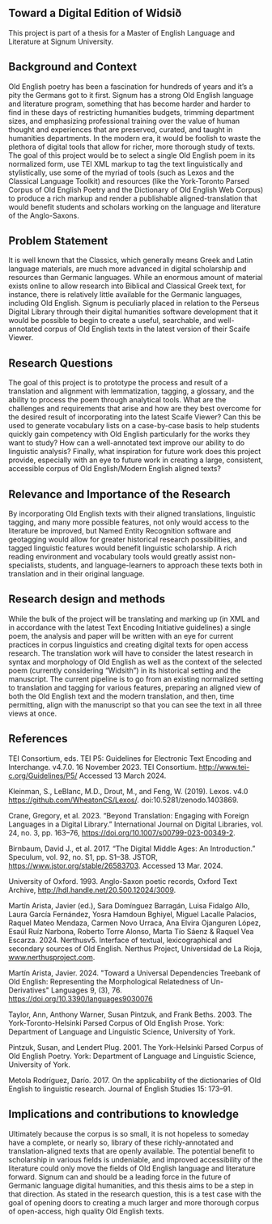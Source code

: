 ## Toward a Digital Edition of Widsið
This project is part of a thesis for a Master of English Language and Literature at Signum University.
## Background and Context
Old English poetry has been a fascination for hundreds of years and it’s a pity the Germans got to it first. Signum has a strong Old English language and literature program, something that has become harder and harder to find in these days of restricting humanities budgets, trimming department sizes, and emphasizing professional training over the value of human thought and experiences that are preserved, curated, and taught in humanities departments. In the modern era, it would be foolish to waste the plethora of digital tools that allow for richer, more thorough study of texts. The goal of this project would be to select a single Old English poem in its normalized form, use TEI XML markup to tag the text linguistically and stylistically, use some of the myriad of tools (such as Lexos and the Classical Language Toolkit) and resources (like the York-Toronto Parsed Corpus of Old English Poetry and the Dictionary of Old English Web Corpus) to produce a rich markup and render a publishable aligned-translation that would benefit students and scholars working on the language and literature of the Anglo-Saxons. 

## Problem Statement
It is well known that the Classics, which generally means Greek and Latin language materials, are much more advanced in digital scholarship and resources than Germanic languages. While an enormous amount of material exists online to allow research into Biblical and Classical Greek text, for instance, there is relatively little available for the Germanic languages, including Old English. Signum is peculiarly placed in relation to the Perseus Digital Library through their digital humanities software development that it would be possible to begin to create a useful, searchable, and well-annotated corpus of Old English texts in the latest version of their Scaife Viewer. 

## Research Questions
The goal of this project is to prototype the process and result of a translation and alignment with lemmatization, tagging, a glossary, and the ability to process the poem through analytical tools. What are the challenges and requirements that arise and how are they best overcome for the desired result of incorporating into the latest Scaife Viewer? Can this be used to generate vocabulary lists on a case-by-case basis to help students quickly gain competency with Old English particularly for the works they want to study? How can a well-annotated text improve our ability to do linguistic analysis? Finally, what inspiration for future work does this project provide, especially with an eye to future work in creating a large, consistent, accessible corpus of Old English/Modern English aligned texts?

## Relevance and Importance of the Research
By incorporating Old English texts with their aligned translations, linguistic tagging, and many more possible features, not only would access to the literature be improved, but Named Entity Recognition software and geotagging would allow for greater historical research possibilities, and tagged linguistic features would benefit linguistic scholarship. A rich reading environment and vocabulary tools would greatly assist non-specialists, students, and language-learners to approach these texts both in translation and in their original language.

## Research design and methods
While the bulk of the project will be translating and marking up (in XML and in accordance with the latest Text Encoding Initiative guidelines) a single poem, the analysis and paper will be written with an eye for current practices in corpus linguistics and creating digital texts for open access research. The translation work will have to consider the latest research in syntax and morphology of Old English as well as the context of the selected poem (currently considering “Widsith”) in its historical setting and the manuscript. The current pipeline is to go from an existing normalized setting to translation and tagging for various features, preparing an aligned view of both the Old English text and the modern translation, and then, time permitting, align with the manuscript so that you can see the text in all three views at once.

## References
TEI Consortium, eds. TEI P5: Guidelines for Electronic Text Encoding and Interchange. v4.7.0. 16 November 2023. TEI Consortium. http://www.tei-c.org/Guidelines/P5/ Accessed 13 March 2024.

Kleinman, S., LeBlanc, M.D., Drout, M., and Feng, W. (2019). Lexos. v4.0 https://github.com/WheatonCS/Lexos/. doi:10.5281/zenodo.1403869.

Crane, Gregory, et al. 2023. “Beyond Translation: Engaging with Foreign Languages in a Digital Library.” International Journal on Digital Libraries, vol. 24, no. 3, pp. 163–76, https://doi.org/10.1007/s00799-023-00349-2.

Birnbaum, David J., et al. 2017. “The Digital Middle Ages: An Introduction.” Speculum, vol. 92, no. S1, pp. S1–38. JSTOR, https://www.jstor.org/stable/26583703. Accessed 13 Mar. 2024.

University of Oxford. 1993. Anglo-Saxon poetic records, Oxford Text Archive, http://hdl.handle.net/20.500.12024/3009.

Martín Arista, Javier (ed.), Sara Domínguez Barragán, Luisa Fidalgo Allo, Laura García Fernández, Yosra Hamdoun Bghiyel, Miguel Lacalle Palacios, Raquel Mateo Mendaza, Carmen Novo Urraca, Ana Elvira Ojanguren López, Esaúl Ruíz Narbona, Roberto Torre Alonso, Marta Tío Sáenz & Raquel Vea Escarza. 2024. Nerthusv5. Interface of textual, lexicographical and secondary sources of Old English. Nerthus Project, Universidad de La Rioja, www.nerthusproject.com. 

Martín Arista, Javier. 2024. "Toward a Universal Dependencies Treebank of Old English: Representing the Morphological Relatedness of Un-Derivatives" Languages 9, (3), 76. https://doi.org/10.3390/languages9030076 

Taylor, Ann, Anthony Warner, Susan Pintzuk, and Frank Beths. 2003. The York-Toronto-Helsinki Parsed Corpus of Old English Prose. York: Department of Language and Linguistic Science, University of York.

Pintzuk, Susan, and Lendert Plug. 2001. The York-Helsinki Parsed Corpus of Old English Poetry. York: Department of Language and Linguistic Science, University of York.

Metola Rodríguez, Darío. 2017. On the applicability of the dictionaries of Old English to linguistic research. Journal of English Studies 15: 173–91.

## Implications and contributions to knowledge
Ultimately because the corpus is so small, it is not hopeless to someday have a complete, or nearly so, library of these richly-annotated and translation-aligned texts that are openly available. The potential benefit to scholarship in various fields is undeniable, and improved accessibility of the literature could only move the fields of Old English language and literature forward. Signum can and should be a leading force in the future of Germanic language digital humanities, and this thesis aims to be a step in that direction. As stated in the research question, this is a test case with the goal of opening doors to creating a much larger and more thorough corpus of open-access, high quality Old English texts. 
